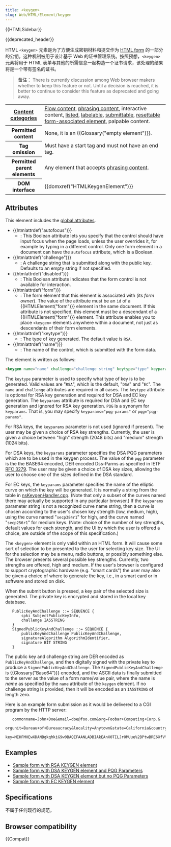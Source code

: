 ```yaml
---
title: <keygen>
slug: Web/HTML/Element/keygen
---
```


{{HTMLSidebar}}

{{deprecated_header}}

HTML `<keygen>` 元素是为了方便生成密钥材料和提交作为 [HTML form](/zh-CN/docs/Web/Guide/HTML/Forms) 的一部分的公钥。这种机制被用于设计基于 Web 的证书管理系统。按照预想，`<keygen>` 元素将用于 HTML 表单与其他的所需信息一起构造一个证书请求，该处理的结果将是一个带有签名的证书。

> **备注：** There is currently discussion among Web browser makers whether to keep this feature or not. Until a decision is reached, it is better to continue to consider this feature as deprecated and going away.

<table class="properties">
 <tbody>
  <tr>
   <th scope="row"><a href="/zh-CN/docs/HTML/Content_categories">Content categories</a></th>
   <td><a href="/zh-CN/docs/HTML/Content_categories#Flow_content">Flow content</a>, <a href="/zh-CN/docs/HTML/Content_categories#Phrasing_content">phrasing content</a>, interactive content, <a href="/zh-CN/docs/HTML/Content_categories#Form_listed">listed</a>, <a href="/zh-CN/docs/HTML/Content_categories#Form_labelable">labelable</a>, <a href="/zh-CN/docs/HTML/Content_categories#Form_submittable">submittable</a>, <a href="/zh-CN/docs/HTML/Content_categories#Form_resettable">resettable</a>  <a href="/zh-CN/docs/HTML/Content_categories#Form-associated_content">form-associated element</a>, palpable content.</td>
  </tr>
  <tr>
   <th scope="row">Permitted content</th>
   <td>None, it is an {{Glossary("empty element")}}.</td>
  </tr>
  <tr>
   <th scope="row">Tag omission</th>
   <td>Must have a start tag and must not have an end tag.</td>
  </tr>
  <tr>
   <th scope="row">Permitted parent elements</th>
   <td>Any element that accepts <a href="/zh-CN/docs/HTML/Content_categories#Phrasing_content">phrasing content</a>.</td>
  </tr>
  <tr>
   <th scope="row">DOM interface</th>
   <td>{{domxref("HTMLKeygenElement")}}</td>
  </tr>
 </tbody>
</table>

## Attributes

This element includes the [global attributes](/zh-CN/docs/HTML/Global_attributes).

- {{htmlattrdef("autofocus")}}
  - : This Boolean attribute lets you specify that the control should have input focus when the page loads, unless the user overrides it, for example by typing in a different control. Only one form element in a document can have the `autofocus` attribute, which is a Boolean.
- {{htmlattrdef("challenge")}}
  - : A challenge string that is submitted along with the public key. Defaults to an empty string if not specified.
- {{htmlattrdef("disabled")}}
  - : This Boolean attribute indicates that the form control is not available for interaction.
- {{htmlattrdef("form")}}
  - : The form element that this element is associated with (its _form owner_). The value of the attribute must be an `id` of a {{HTMLElement("form")}} element in the same document. If this attribute is not specified, this element must be a descendant of a {{HTMLElement("form")}} element. This attribute enables you to place `<keygen>` elements anywhere within a document, not just as descendants of their form elements.
- {{htmlattrdef("keytype")}}
  - : The type of key generated. The default value is `RSA`.
- {{htmlattrdef("name")}}
  - : The name of the control, which is submitted with the form data.

The element is written as follows:

```html
<keygen name="name" challenge="challenge string" keytype="type" keyparams="pqg-params">
```

The `keytype` parameter is used to specify what type of key is to be generated. Valid values are "`RSA`", which is the default, "`DSA`" and "`EC`". The `name` and `challenge` attributes are required in all cases. The `keytype` attribute is optional for RSA key generation and required for DSA and EC key generation. The `keyparams` attribute is required for DSA and EC key generation and ignored for RSA key generation. `PQG` is a synonym for `keyparams`. That is, you may specify `keyparams="pqg-params"` or `pqg="pqg-params"`.

For RSA keys, the `keyparams` parameter is not used (ignored if present). The user may be given a choice of RSA key strengths. Currently, the user is given a choice between "high" strength (2048 bits) and "medium" strength (1024 bits).

For DSA keys, the `keyparams` parameter specifies the DSA PQG parameters which are to be used in the keygen process. The value of the `pqg` parameter is the the BASE64 encoded, DER encoded Dss-Parms as specified in IETF [RFC 3279](ftp://ftp.rfc-editor.org/in-notes/rfc3279.txt). The user may be given a choice of DSA key sizes, allowing the user to choose one of the sizes defined in the DSA standard.

For EC keys, the `keyparams` parameter specifies the name of the elliptic curve on which the key will be generated. It is normally a string from the table in [nsKeygenHandler.cpp](http://mxr.mozilla.org/mozilla-central/source/security/manager/ssl/src/nsKeygenHandler.cpp?mark=179-185,187-206,208-227,229-256#177). (Note that only a subset of the curves named there may actually be supported in any particular browser.) If the `keyparams` parameter string is not a recognized curve name string, then a curve is chosen according to the user's chosen key strength (low, medium, high), using the curve named "`secp384r1`" for high, and the curve named "`secp256r1`" for medium keys. (Note: choice of the number of key strengths, default values for each strength, and the UI by which the user is offered a choice, are outside of the scope of this specification.)

The `<keygen>` element is only valid within an HTML form. It will cause some sort of selection to be presented to the user for selecting key size. The UI for the selection may be a menu, radio buttons, or possibly something else. The browser presents several possible key strengths. Currently, two strengths are offered, high and medium. If the user's browser is configured to support cryptographic hardware (e.g. "smart cards") the user may also be given a choice of where to generate the key, i.e., in a smart card or in software and stored on disk.

When the submit button is pressed, a key pair of the selected size is generated. The private key is encrypted and stored in the local key database.

```plain
   PublicKeyAndChallenge ::= SEQUENCE {
       spki SubjectPublicKeyInfo,
       challenge IA5STRING
   }
   SignedPublicKeyAndChallenge ::= SEQUENCE {
       publicKeyAndChallenge PublicKeyAndChallenge,
       signatureAlgorithm AlgorithmIdentifier,
       signature BIT STRING
   }
```

The public key and challenge string are DER encoded as `PublicKeyAndChallenge`, and then digitally signed with the private key to produce a `SignedPublicKeyAndChallenge`. The `SignedPublicKeyAndChallenge` is {{Glossary("Base64")}} encoded, and the ASCII data is finally submitted to the server as the value of a form name/value pair, where the name is _name_ as specified by the `name` attribute of the `keygen` element. If no challenge string is provided, then it will be encoded as an `IA5STRING` of length zero.

Here is an example form submission as it would be delivered to a CGI program by the HTTP server:

```plain
   commonname=John+Doe&email=doe@foo.com&org=Foobar+Computing+Corp.&
   orgunit=Bureau+of+Bureaucracy&locality=Anytown&state=California&country=US&
   key=MIHFMHEwXDANBgkqhkiG9w0BAQEFAANLADBIAkEAnX0TILJrOMUue%2BPtwBRE6XfV%0AWtKQbsshxk5ZhcUwcwyvcnIq9b82QhJdoACdD34rqfCAIND46fXKQUnb0mvKzQID%0AAQABFhFNb3ppbGxhSXNNeUZyaWVuZDANBgkqhkiG9w0BAQQFAANBAAKv2Eex2n%2FS%0Ar%2F7iJNroWlSzSMtTiQTEB%2BADWHGj9u1xrUrOilq%2Fo2cuQxIfZcNZkYAkWP4DubqW%0Ai0%2F%2FrgBvmco%3D
```

## Examples

- [Sample form with RSA KEYGEN element](https://bugzilla.mozilla.org/attachment.cgi?id=380749)
- [Sample form with DSA KEYGEN element and PQG Parameters](https://bugzilla.mozilla.org/attachment.cgi?id=380750)
- [Sample form with DSA KEYGEN element but no PQG Parameters](https://bugzilla.mozilla.org/attachment.cgi?id=380751)
- [Sample form with EC KEYGEN element](https://bugzilla.mozilla.org/attachment.cgi?id=380752)

## Specifications

不属于任何现行的规范。

## Browser compatibility

{{Compat}}
